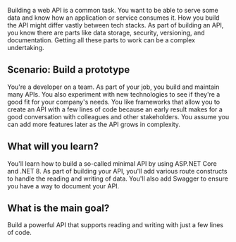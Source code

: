 Building a web API is a common task. You want to be able to serve some data and know how an application or service consumes it. How you build the API might differ vastly between tech stacks. As part of building an API, you know there are parts like data storage, security, versioning, and documentation. Getting all these parts to work can be a complex undertaking.

## Scenario: Build a prototype

You're a developer on a team. As part of your job, you build and maintain many APIs. You also experiment with new technologies to see if they're a good fit for your company's needs. You like frameworks that allow you to create an API with a few lines of code because an early result makes for a good conversation with colleagues and other stakeholders. You assume you can add more features later as the API grows in complexity.

## What will you learn?

You'll learn how to build a so-called minimal API by using ASP.NET Core and .NET 8. As part of building your API, you'll add various route constructs to handle the reading and writing of data. You'll also add Swagger to ensure you have a way to document your API.

## What is the main goal?

Build a powerful API that supports reading and writing with just a few lines of code.
